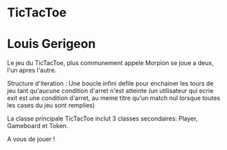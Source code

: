 # TicTacToe
# Louis Gerigeon

Le jeu du TicTacToe, plus communement appele Morpion se joue a deux, l'un apres l'autre.

Structure d'iteration : Une boucle infini defile pour enchainer les tours de jeu tant qu'aucune condition d'arret n'est atteinte (un utilisateur qui ecrie exit est une condition d'arret, au meme titre qu'un match nul lorsque toutes les cases du jeu sont remplies)

La classe principale TicTacToe inclut 3 classes secondaires: Player, Gameboard et Token.

A vous de jouer ! 
